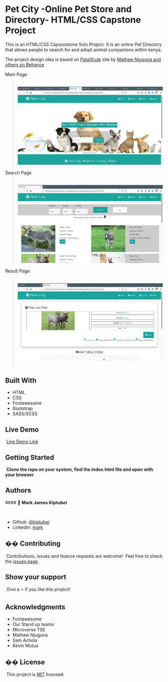 # Pet City -Online Pet Store and Directory- HTML/CSS Capstone Project

This is an HTML/CSS Capsonstone Solo Project. It is an online Pet Directory that
allows people to search for and adopt animal companions within kenya.

The project design idea is based on [PataShule](https://www.behance.net/gallery/25563385/PatashuleKE)  site by [Mathew Njuguna and others on Behance](https://www.behance.net/mathewnjuguna)

Main Page
> ​
> ![screenshot](/src/assets/images/Screenshot.png)
> ​

Search Page
> ​
> ![screenshot](/src/assets/images/Screenshot-search.png)
>

Result Page
> ​
> ![screenshot](/src/assets/images/Screenshot-result.png)
>  ​

## Built With

- HTML
- CSS
- Fontawesome
- Bootstrap
- SASS/SCSS
  ​

## Live Demo

​
[Live Demo Link](https://rawcdn.githack.com/kiptubei/PetCity/73ad40321df419f2d9fec5c9690a2f5bc2af67cf/src/index.html)
​
​

## Getting Started

​
**Clone the repo on your system, find the index.html file and open with your browser**
​
​

## Authors

​#### 👤 **Mark James Kiptubei**

​

- Github: [@kiptubei](https://github.com/kiptubei)
- Linkedin: [mark](https://www.linkedin.com/in/mark-james-k-aa875829/)

## �� Contributing

​
Contributions, issues and feature requests are welcome!
​
Feel free to check the [issues page](https://github.com/kiptubei/PetCity/issues).
​

## Show your support

​
Give a ⭐️ if you like this project!
​

## Acknowledgments

- Fontawesome
- Our Stand up teams
- Microverse TSE
- Mathew Njuguna
- Sam Achola
- Kevin Mutua

## �� License

​
This project is [MIT](lic.url) licensed.
